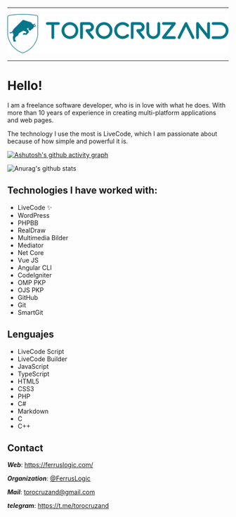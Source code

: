 <div align="right">
  <img src="https://komarev.com/ghpvc/?username=torocruzand&style=flat-square&color=blue" alt=""/>
    <br/>
</div>

<hr/>

<div align="center">
  <img src="logo-torocruzand-r.svg" style="zoom:50%;" />
</div>

<hr/>

# Hello!

I am a freelance software developer, who is in love with what he does. With more than 10 years of experience in creating multi-platform applications and web pages.

The technology I use the most is LiveCode, which I am passionate about because of how simple and powerful it is.


[![Ashutosh's github activity graph](https://activity-graph.herokuapp.com/graph?username=torocruzand&theme=dracula)](https://github.com/ashutosh00710/github-readme-activity-graph)


![Anurag's github stats](https://github-readme-stats.vercel.app/api?username=torocruzand&theme=gotham&show_icons=true)


## Technologies I have worked with:

- LiveCode  ✨
- WordPress
- PHPBB
- RealDraw
- Multimedia Bilder
- Mediator
- Net Core
- Vue JS
- Angular CLI
- CodeIgniter
- OMP PKP
- OJS PKP
- GitHub
- Git
- SmartGit


## Lenguajes

- LiveCode Script
- LiveCode Builder
- JavaScript
- TypeScript
- HTML5
- CSS3
- PHP
- C#
- Markdown
- C
- C++


## Contact

***Web***: https://ferruslogic.com/

***Organization***: [@FerrusLogic](https://github.com/Ferruslogic/)

***Mail***: torocruzand@gmail.com

***telegram***: https://t.me/torocruzand

